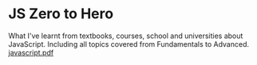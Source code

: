 # JS Zero to Hero
What I've learnt from textbooks, courses, school and universities about JavaScript. Including all topics covered from Fundamentals to Advanced.
[javascript.pdf](https://github.com/jaytintran/javascript-zero-to-hero/files/9469989/javascript.pdf)
